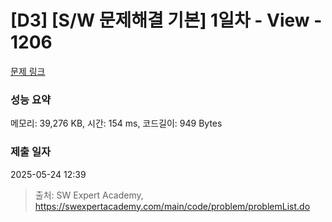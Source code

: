 # [D3] [S/W 문제해결 기본] 1일차 - View - 1206 

[문제 링크](https://swexpertacademy.com/main/code/problem/problemDetail.do?contestProbId=AV134DPqAA8CFAYh) 

### 성능 요약

메모리: 39,276 KB, 시간: 154 ms, 코드길이: 949 Bytes

### 제출 일자

2025-05-24 12:39



> 출처: SW Expert Academy, https://swexpertacademy.com/main/code/problem/problemList.do